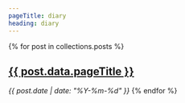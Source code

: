 ```yaml
---
pageTitle: diary
heading: diary
---
```

{% for post in collections.posts %}
    <h2><a href="{{ post.url }}">{{ post.data.pageTitle }}</a></h2>
    <em>{{ post.date | date: "%Y-%m-%d" }}</em>
{% endfor %}